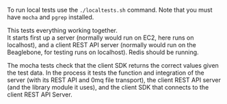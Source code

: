 To run local tests use the `./localtests.sh` command.  Note that you must have `mocha` and `pgrep` installed.

This tests everything working together.  
It starts first up a server (normally would run on EC2, here runs on localhost),
and a client REST API server (normally would run on the Beaglebone, for testing runs on localhost).
Redis should be running.

The mocha tests check that the client SDK returns the correct values given the test data.
In the process it tests the function and integration of the server (with its REST API and 0mq file transport),
the client REST API server (and the library module it uses), and the client SDK that connects to the 
client REST API Server.

